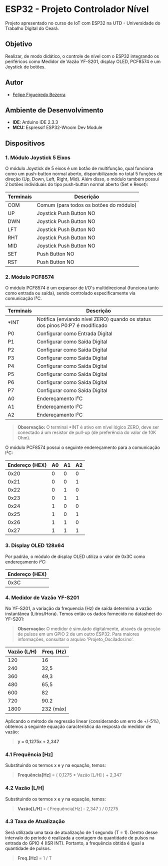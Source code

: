 # ESP32 - Projeto Controlador Nível
Projeto apresentado no curso de IoT com ESP32 na UTD - Universidade do Trabalho Digital do Ceará. 

## Objetivo
Realizar, de modo didático, o controle de nível com o ESP32 integrando os periféricos como Medidor de Vazão YF-S201, display OLED, PCF8574 e um Joystick de botões.

## Autor
- [Felipe Figueiredo Bezerra](https://github.com/FigFelipe)

## Ambiente de Desenvolvimento

 - **IDE**: Arduino IDE 2.3.3
 - **MCU:** Espressif ESP32-Wroom Dev Module

## Dispositivos

### 1. Módulo Joystick 5 Eixos
O módulo Joystick de 5 eixos é um botão de multifunção, qual funciona como um push-button normal aberto, disponibilizando no total 5 funções de direção (Up, Down, Left, Right, Mid). Além disso, o módulo também possui 2 botões individuais do tipo push-button normal aberto (Set e Reset):

| Terminais             | Descrição |
|-----------------------|-----------|
| COM                   | Comum (para todos os botões do módulo) |
| UP                    | Joystick Push Button NO |
| DWN                   | Joystick Push Button NO |
| LFT                   | Joystick Push Button NO |
| RHT                   | Joystick Push Button NO |
| MID                   | Joystick Push Button NO |
| SET                   | Push Button NO |
| RST                   | Push Button NO |

### 2. Módulo PCF8574
O módulo PCF8574 é um expansor de I/O's multidirecional (funciona tanto como entrada ou saída), sendo controlado especificamente via comunicação I²C.

| Terminais             | Descrição |
|-----------------------|-----------|
| *INT                  | Notifica (enviando nível ZERO) quando os status dos pinos P0:P7 é modificado |
| P0                    | Configurar como Entrada Digital |
| P1                    | Configurar como Saída Digital |
| P2                    | Configurar como Saída Digital |
| P3                    | Configurar como Saída Digital |
| P4                    | Configurar como Saída Digital |
| P5                    | Configurar como Saída Digital |
| P6                    | Configurar como Saída Digital |
| P7                    | Configurar como Saída Digital |
| A0                    | Endereçamento I²C |
| A1                    | Endereçamento I²C |
| A2                    | Endereçamento I²C |

> **Observação:**
O terminal *INT é ativo em nível lógico ZERO, deve ser conectado á um resistor de pull-up (de preferência do valor de 10K Ohm).

O módulo PCF8574 possui o seguinte endereçamento para a comunicação I²C:

| Endereço (HEX)        | A0 | A1 | A2 | 
|-----------------------|----|----|----|
| 0x20                  | 0  | 0  | 0  |
| 0x21                  | 0  | 0  | 1  |
| 0x22                  | 0  | 1  | 0  |
| 0x23                  | 0  | 1  | 1  |
| 0x24                  | 1  | 0  | 0  |
| 0x25                  | 1  | 0  | 1  |
| 0x26                  | 1  | 1  | 0  |
| 0x27                  | 1  | 1  | 1  |
 
### 3. Display OLED 128x64

Por padrão, o módulo de display OLED utiliza o valor de 0x3C como endereçamento i²C: 

| Endereço (HEX)        |  
|-----------------------|
| 0x3C                  | 

### 4. Medidor de Vazão YF-S201

No YF-S201, a variação da frequencia (Hz) de saída determina a vazão instantânea (Litros/Hora). Temos então os dados fornecido no datasheet do YF-S201:

> **Observação:**
O medidor é simulado digitalmente, através da geração de pulsos em um GPIO 2 de um outro ESP32. Para maiores informações, consultar o arquivo 'Projeto_Oscilador.ino'.

| Vazão (L/H) | Freq. (Hz) |
|-------------|------------|
| 120         | 16         |
| 240         | 32,5       |
| 360         | 49,3       |
| 480         | 65,5       |
| 600         | 82         |
| 720         | 90.2       |
| 1800        | 232 (máx)  |

Aplicando o método de regressão linear (considerando um erro de +/-5%), obtemos a seguinte equação característica da resposta do medidor de vazão:

> **y = 0,1275x + 2,347**

### 4.1 Frequência [Hz]
Substituindo os termos x e y na equação, temos:
> **Frequência[Hz]** = ( 0,1275 * Vazão [L/H] ) + 2,347

### 4.2 Vazão [L/H]
Substituindo os termos x e y na equação, temos:
> **Vazão[L/H]** = ( Frequência[Hz] - 2,347 ) / 0,1275

### 4.3 Taxa de Atualização
Será utilizada uma taxa de atualização de 1 segundo (T = 1). Dentro desse intervalo do período é realizada a contagem da quantidade de pulsos na entrada do GPIO 4 (ISR INT). Portanto, a frequência obtida é igual a quantidade de pulsos.
> **Freq.[Hz]** = 1 / T



